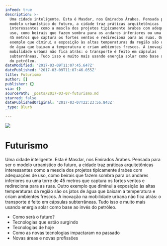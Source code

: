 ```yaml
---
inFeed: true
description: >-
  Uma cidade inteligente. Esta é Masdar, nos Emirados Árabes. Pensada para ser o
  modelo urbanístico do futuro, a cidade traz práticas arquitetônicas
  interessantes como a mescla dos projetos tipicamente árabes com adequações de
  uso, como beirais que fazem sombra para os andares inferiores ou uma torre de
  45 metros que captura os fortes ventos e redireciona para as ruas. Outro
  exemplo que diminui a exposição às altas temperaturas da região são os jatos
  de água que baixam a temperatura e criam ambientes frescos. A inovação na
  mobilidade urbana não fica atrás: o transporte é feito em cápsulas
  subterrâneas. Tudo isso e muito mais usando energia solar como base ao invés
  do petróleo.
dateModified: '2017-03-09T11:07:45.647Z'
datePublished: '2017-03-09T11:07:46.055Z'
title: Futurismo
author: []
publisher: {}
via: {}
sourcePath: _posts/2017-03-07-futurismo.md
starred: false
datePublishedOriginal: '2017-03-07T22:23:56.843Z'
_type: Blurb

---
```

![](https://the-grid-user-content.s3-us-west-2.amazonaws.com/7de6f0d2-dedb-4595-a92d-bbb76030dcf3.jpg)

# Futurismo

Uma cidade inteligente. Esta é Masdar, nos Emirados Árabes. Pensada para ser o modelo urbanístico do futuro, a cidade traz práticas arquitetônicas interessantes como a mescla dos projetos tipicamente árabes com adequações de uso, como beirais que fazem sombra para os andares inferiores ou uma torre de 45 metros que captura os fortes ventos e redireciona para as ruas. Outro exemplo que diminui a exposição às altas temperaturas da região são os jatos de água que baixam a temperatura e criam ambientes frescos. A inovação na mobilidade urbana não fica atrás: o transporte é feito em cápsulas subterrâneas. Tudo isso e muito mais usando energia solar como base ao invés do petróleo.

* Como será o futuro?
* Tecnologias que estão surgindo
* Tecnologias de hoje
* Como as novas tecnologias impactaram no passado
* Novas áreas e novas profissões